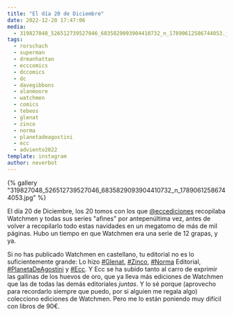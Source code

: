 ```yaml
---
title: "El día 20 de Diciembre"
date: 2022-12-20 17:47:06
media: 
  - 319827048_526512739527046_6835829093904410732_n_17890612586744053.jpg
tags: 
  - rorschach
  - superman
  - drmanhattan
  - ecccomics
  - dccomics
  - dc
  - davegibbons
  - alanmoore
  - watchmen
  - comics
  - tebeos
  - glenat
  - zinco
  - norma
  - planetadeagostini
  - ecc
  - adviento2022
template: instagram
author: neverbot
---
```


{% gallery "319827048_526512739527046_6835829093904410732_n_17890612586744053.jpg" %}

El día 20 de Diciembre, los 20 tomos con los que [@eccediciones](https://instagram.com/eccediciones) recopilaba Watchmen y todas sus series "afines" por antepenúltima vez, antes de volver a recopilarlo todo estas navidades en un megatomo de más de mil páginas. Hubo un tiempo en que Watchmen era una serie de 12 grapas, y ya.

Si no has publicado Watchmen en castellano, tu editorial no es lo suficientemente grande: Lo hizo [#Glenat](/tags/glenat), [#Zinco](/tags/zinco), [#Norma](/tags/norma) Editorial, [#PlanetaDeAgostini](/tags/planetadeagostini) y [#Ecc](/tags/ecc). Y Ecc se ha subido tanto al carro de exprimir las gallinas de los huevos de oro, que ya lleva más ediciones de Watchmen que las de todas las demás editoriales _juntas_. Y lo sé porque (aprovecho para recordarlo siempre que puedo, por si alguien me regala algo) colecciono ediciones de Watchmen. Pero me lo están poniendo muy difícil con libros de 90€.
